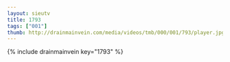 ```yaml
--- 
layout: sieutv
title: 1793
tags: ["001"]
thumb: http://drainmainvein.com/media/videos/tmb/000/001/793/player.jpg
---
```

{% include drainmainvein key="1793" %} 
